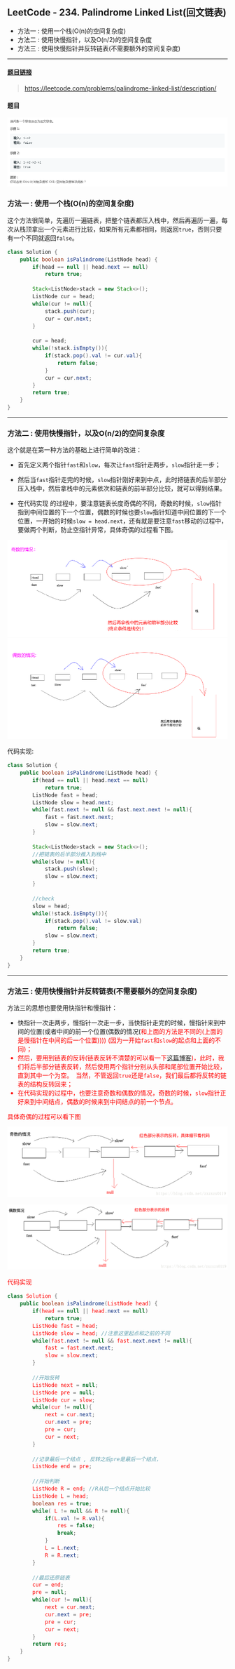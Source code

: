 ﻿## LeetCode - 234. Palindrome Linked List(回文链表)
 - 方法一 : 使用一个栈(O(n)的空间复杂度)
 - 方法二 : 使用快慢指针，以及O(n/2)的空间复杂度
 - 方法三 : 使用快慢指针并反转链表(不需要额外的空间复杂度)
***
#### [题目链接](https://leetcode.com/problems/palindrome-linked-list/description/)

> https://leetcode.com/problems/palindrome-linked-list/description/

#### 题目
![在这里插入图片描述](images/234_t.png)



### 方法一 : 使用一个栈(O(n)的空间复杂度)

 这个方法很简单，先遍历一遍链表，把整个链表都压入栈中，然后再遍历一遍，每次从栈顶拿出一个元素进行比较，如果所有元素都相同，则返回`true`，否则只要有一个不同就返回`false`。

```java
class Solution {
    public boolean isPalindrome(ListNode head) {
        if(head == null || head.next == null)
            return true;
        
        Stack<ListNode>stack = new Stack<>();
        ListNode cur = head;
        while(cur != null){
            stack.push(cur);
            cur = cur.next;
        }
        
        cur = head;
        while(!stack.isEmpty()){
            if(stack.pop().val != cur.val){
                return false;
            }
            cur = cur.next;
        }
        return true;
    }
}
```

***
### 方法二 : 使用快慢指针，以及O(n/2)的空间复杂度

这个就是在第一种方法的基础上进行简单的改进：
* 首先定义两个指针`fast`和`slow`，每次让`fast`指针走两步，`slow`指针走一步；

* 然后当`fast`指针走完的时候，`slow`指针刚好来到中点，此时把链表的后半部分压入栈中，然后拿栈中的元素依次和链表的前半部分比较，就可以得到结果。

* 在代码实现 的过程中，要注意链表长度奇偶的不同，奇数的时候，`slow`指针指到中间位置的下一个位置，偶数的时候也要`slow`指针知道中间位置的下一个位置，一开始的时候`slow = head.next`，还有就是要注意`fast`移动的过程中，要做两个判断，防止空指针异常，具体奇偶的过程看下图。

![在这里插入图片描述](images/234_s.png)![在这里插入图片描述](images/234_s2.png)

代码实现: 

```java
class Solution {
    public boolean isPalindrome(ListNode head) {
        if(head == null || head.next == null)
            return true;
        ListNode fast = head;
        ListNode slow = head.next;
        while(fast.next != null && fast.next.next != null){
            fast = fast.next.next;
            slow = slow.next;
        }
        
        Stack<ListNode>stack = new Stack<>();
        //把链表的后半部分推入到栈中
        while(slow != null){ 
            stack.push(slow);
            slow = slow.next;
        }
        
        //check
        slow = head;
        while(!stack.isEmpty()){
            if(stack.pop().val != slow.val)
                return false;
            slow = slow.next;
        }
        return true;
    }
}
```

***
### 方法三 : 使用快慢指针并反转链表(不需要额外的空间复杂度)

方法三的思想也要使用快指针和慢指针：
* 快指针一次走两步，慢指针一次走一步，当快指针走完的时候，慢指针来到中间的位置(或者中间的前一个位置(偶数的情况(<font color = red>和上面的方法是不同的(上面的是慢指针在中间的后一个位置))))  (因为一开始`fast`和`slow`的起点和上面的不同)；
* 然后，要用到<font color = red>链表的反转</font>(链表反转不清楚的可以看一下[这篇博客](https://blog.csdn.net/zxzxzx0119/article/details/81073246))，此时，我们将后半部分链表反转，然后使用两个指针分别从头部和尾部位置开始比较，直到其中一个为空。　当然，不管返回`true`还是`false`，我们最后都将反转的链表的结构反转回来；
 * 在代码实现的过程中，也要注意奇数和偶数的情况，<font color = red>奇数的时候，`slow`指针正好来到中间结点，偶数的时候来到中间结点的前一个节点。</font>

 具体奇偶的过程可以看下图

![这里写图片描述](images/234_s3.png)

![这里写图片描述](images/234_s4.png)



代码实现

```java
class Solution {
    public boolean isPalindrome(ListNode head) {
        if(head == null || head.next == null)
            return true;
        ListNode fast = head;
        ListNode slow = head; //注意这里起点和之前的不同
        while(fast.next != null && fast.next.next != null){
            fast = fast.next.next;
            slow = slow.next;
        }
        
        //开始反转
        ListNode next = null;
        ListNode pre = null;
        ListNode cur = slow;
        while(cur != null){
            next = cur.next;
            cur.next = pre;
            pre = cur;
            cur = next;
        } 
        
        //记录最后一个结点 , 反转之后pre是最后一个结点，
        ListNode end = pre;
        
        //开始判断
        ListNode R = end; //R从后一个结点开始比较
        ListNode L = head;
        boolean res = true;
        while( L != null && R != null){
            if(L.val != R.val){
                res = false;
                break;
            }
            L = L.next;
            R = R.next;
        }
        
        //最后还原链表
        cur = end;
        pre = null;
        while(cur != null){
            next = cur.next;
            cur.next = pre;
            pre = cur;
            cur = next;
        }        
        return res;
    }
}
```

